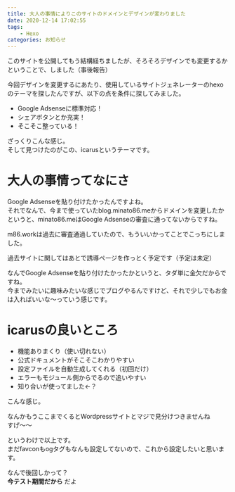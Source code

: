```yaml
---
title: 大人の事情によりこのサイトのドメインとデザインが変わりました
date: 2020-12-14 17:02:55
tags:
    - Hexo
categories: お知らせ
---
```


このサイトを公開してもう結構経ちましたが、そろそろデザインでも変更するかということで、しました（事後報告）

今回デザインを変更するにあたり、使用しているサイトジェネレーターのhexoのテーマを探したんですが、以下の点を条件に探してみました。

- Google Adsenseに標準対応！
- シェアボタンとか充実！
- そこそこ整っている！

ざっくりこんな感じ。        
そして見つけたのがこの、icarusというテーマです。

# 大人の事情ってなにさ

Google Adsenseを貼り付けたかったんですよね。        
それでなんで、今まで使っていたblog.minato86.meからドメインを変更したかというと、minato86.meはGoogle Adsenseの審査に通ってないからですね。

m86.workは過去に審査通過していたので、もういいかってことでこっちにしました。

過去サイトに関してはあとで誘導ページを作っとく予定です（予定は未定）

なんでGoogle Adsenseを貼り付けたかったかというと、タダ単に金欠だからですね。        
今までみたいに趣味みたいな感じでブログやるんですけど、それで少しでもお金は入ればいいな～っていう感じです。

# icarusの良いところ

- 機能ありまくり（使い切れない）
- 公式ドキュメントがそこそこわかりやすい
- 設定ファイルを自動生成してくれる（初回だけ）
- エラーもモジュール側からでるので追いやすい
- 知り合いが使ってました←？

こんな感じ。

なんかもうここまでくるとWordpressサイトとマジで見分けつきませんね       
すげ～～

というわけで以上です。      
まだfavconもogタグもなんも設定してないので、これから設定したいと思います。

なんで後回しかって？        
**今テスト期間だから** だよ